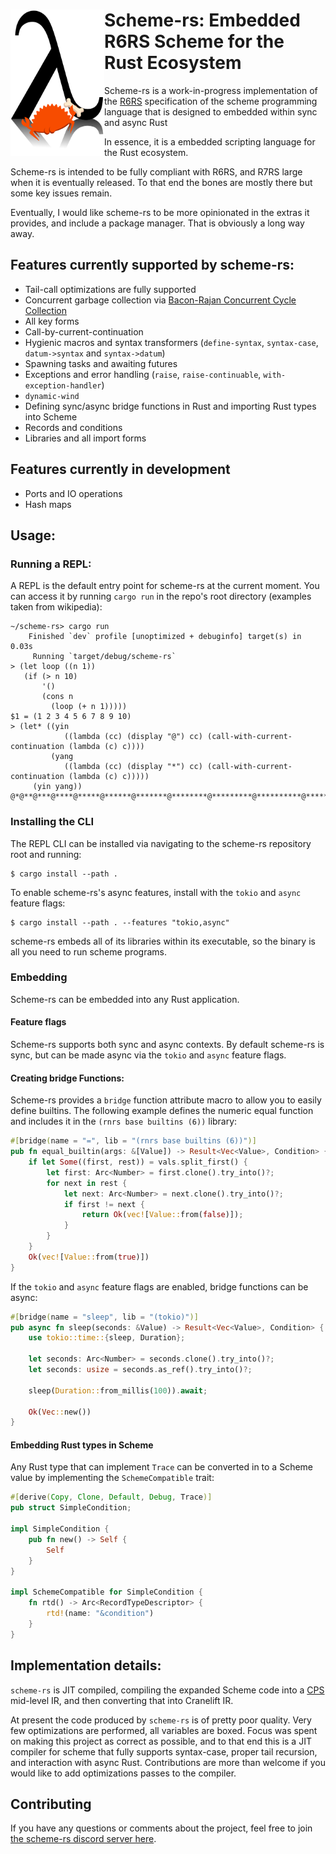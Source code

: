 # <picture><source media="(prefers-color-scheme: dark)" srcset="logo-dark.png"><img align="left" width="150px" src="logo-light.png"></picture> Scheme-rs: Embedded R6RS Scheme for the Rust Ecosystem

Scheme-rs is a work-in-progress implementation of the [R6RS](https://www.r6rs.org/final/r6rs.pdf) specification
of the scheme programming language that is designed to embedded within sync and  async Rust

In essence, it is a embedded scripting language for the Rust ecosystem.

Scheme-rs is intended to be fully compliant with R6RS, and R7RS large when it is eventually released. To that end
the bones are mostly there but some key issues remain. 

Eventually, I would like scheme-rs to be more opinionated in the extras it provides, and include a package manager.
That is obviously a long way away.

## Features currently supported by scheme-rs:

- Tail-call optimizations are fully supported 
- Concurrent garbage collection via [Bacon-Rajan Concurrent Cycle Collection](https://pages.cs.wisc.edu/~cymen/misc/interests/Bacon01Concurrent.pdf)
- All key forms
- Call-by-current-continuation
- Hygienic macros and syntax transformers (`define-syntax`, `syntax-case`, `datum->syntax` and `syntax->datum`) 
- Spawning tasks and awaiting futures
- Exceptions and error handling (`raise`, `raise-continuable`, `with-exception-handler`)
- `dynamic-wind`
- Defining sync/async bridge functions in Rust and importing Rust types into Scheme
- Records and conditions
- Libraries and all import forms

## Features currently in development

- Ports and IO operations
- Hash maps 

## Usage:

### Running a REPL:

A REPL is the default entry point for scheme-rs at the current moment. You can access it by running `cargo run`
in the repo's root directory (examples taken from wikipedia):

```
~/scheme-rs> cargo run
    Finished `dev` profile [unoptimized + debuginfo] target(s) in 0.03s
     Running `target/debug/scheme-rs`
> (let loop ((n 1))
   (if (> n 10)
       '()
       (cons n
         (loop (+ n 1)))))
$1 = (1 2 3 4 5 6 7 8 9 10)
> (let* ((yin
            ((lambda (cc) (display "@") cc) (call-with-current-continuation (lambda (c) c))))
         (yang
            ((lambda (cc) (display "*") cc) (call-with-current-continuation (lambda (c) c)))))
     (yin yang))
@*@**@***@****@*****@******@*******@********@*********@**********@***********@**********...^C
```

### Installing the CLI

The REPL CLI can be installed via navigating to the scheme-rs repository root and running:

```console
$ cargo install --path .
```

To enable scheme-rs's async features, install with the `tokio` and `async` feature flags:

```console
$ cargo install --path . --features "tokio,async"
```

scheme-rs embeds all of its libraries within its executable, so the binary is all you need
to run scheme programs.

### Embedding 

Scheme-rs can be embedded into any Rust application. 

#### Feature flags

Scheme-rs supports both sync and async contexts. By default scheme-rs is sync, but can be made async
via the `tokio` and `async` feature flags. 

#### Creating bridge Functions:

Scheme-rs provides a `bridge` function attribute macro to allow you to easily define builtins. The 
following example defines the numeric equal function and includes it in the `(rnrs base builtins (6))` 
library:

```rust
#[bridge(name = "=", lib = "(rnrs base builtins (6))")]
pub fn equal_builtin(args: &[Value]) -> Result<Vec<Value>, Condition> {
    if let Some((first, rest)) = vals.split_first() {
        let first: Arc<Number> = first.clone().try_into()?;
        for next in rest {
            let next: Arc<Number> = next.clone().try_into()?;
            if first != next {
                return Ok(vec![Value::from(false)]);
            }
        }
    }
    Ok(vec![Value::from(true)])
}
```

If the `tokio` and `async` feature flags are enabled, bridge functions can be async:

```rust
#[bridge(name = "sleep", lib = "(tokio)")]
pub async fn sleep(seconds: &Value) -> Result<Vec<Value>, Condition> {
    use tokio::time::{sleep, Duration};

    let seconds: Arc<Number> = seconds.clone().try_into()?;
    let seconds: usize = seconds.as_ref().try_into()?;

    sleep(Duration::from_millis(100)).await;

    Ok(Vec::new())
}
```

#### Embedding Rust types in Scheme

Any Rust type that can implement `Trace` can be converted in to a Scheme value by 
implementing the `SchemeCompatible` trait:

```rust
#[derive(Copy, Clone, Default, Debug, Trace)]
pub struct SimpleCondition;

impl SimpleCondition {
    pub fn new() -> Self {
        Self
    }
}

impl SchemeCompatible for SimpleCondition {
    fn rtd() -> Arc<RecordTypeDescriptor> {
        rtd!(name: "&condition")
    }
}
```


## Implementation details:

`scheme-rs` is JIT compiled, compiling the expanded Scheme code into a [CPS](https://en.wikipedia.org/wiki/Continuation-passing_style) 
mid-level IR, and then converting that into Cranelift IR.

At present the code produced by `scheme-rs` is of pretty poor quality. Very few optimizations are performed, all variables 
are boxed. Focus was spent on making this project as correct as possible, and to that end this is a JIT compiler for 
scheme that fully supports syntax-case, proper tail recursion, and interaction with async Rust. Contributions are more than
welcome if you would like to add optimizations passes to the compiler.


## Contributing

If you have any questions or comments about the project, feel free to join [the scheme-rs discord server here](https://discord.gg/sR4TttzGv5).
